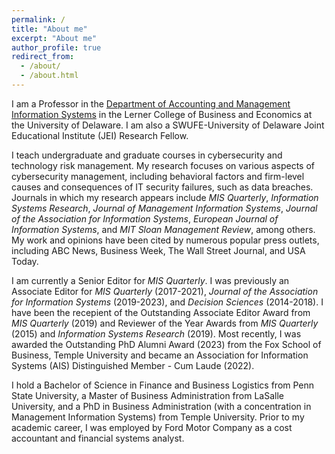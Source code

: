 ```yaml
---
permalink: /
title: "About me"
excerpt: "About me"
author_profile: true
redirect_from: 
  - /about/
  - /about.html
---
```


I am a Professor in the [Department of Accounting and Management Information Systems](https://lerner.udel.edu/departments/accounting-management-information-systems/) in the Lerner College of Business and Economics at the University of Delaware. I am also a SWUFE-University of Delaware Joint Educational Institute (JEI) Research Fellow. 

I teach undergraduate and graduate courses in cybersecurity and technology risk management. My research focuses on various aspects of cybersecurity management, including behavioral factors and firm-level causes and consequences of IT security failures, such as data breaches. Journals in which my research appears include _MIS Quarterly_, _Information Systems Research_, _Journal of Management Information Systems_, _Journal of the Association for Information Systems_, _European Journal of Information Systems_, and _MIT Sloan Management Review_, among others. My work and opinions have been cited by numerous popular press outlets, including ABC News, Business Week, The Wall Street Journal, and USA Today.  

I am currently a Senior Editor for _MIS Quarterly_. I was previously an Associate Editor for _MIS Quarterly_ (2017-2021), _Journal of the Association for Information Systems_ (2019-2023), and _Decision Sciences_ (2014-2018). I have been the recepient of the Outstanding Associate Editor Award from _MIS Quarterly_ (2019) and Reviewer of the Year Awards from _MIS Quarterly_ (2015) and _Information Systems Research_ (2019). Most recently, I was awarded the Outstanding PhD Alumni Award (2023) from the Fox School of Business, Temple University and became an Association for Information Systems (AIS) Distinguished Member - Cum Laude (2022). 

I hold a Bachelor of Science in Finance and Business Logistics from Penn State University, a Master of Business Administration from LaSalle University, and a PhD in Business Administration (with a concentration in Management Information Systems) from Temple University. Prior to my academic career, I was employed by Ford Motor Company as a cost accountant and financial systems analyst. 


